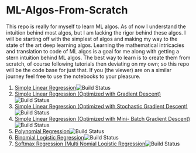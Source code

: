 # ML-Algos-From-Scratch
This repo is really for myself to learn ML algos. As of now I understand the intuition behind most algos, but I am lacking the rigor behind these algos. I will be starting off with the simplest of algos and making my way to the state of the art deep learning algos. Learning the mathematical intricacies and translation to code of ML algos is a goal for me along with getting a stern intuition behind ML algos. The best way to learn is to create them from scratch, of course following tutorials then deviating on my own; so this repo will be the code base for just that. If you (the viewer) are on a similar journey feel free to use the notebooks to your pleasure. 
<ol>
<li> <a href="https://github.com/Arm627/ML-Algos-From-Scratch/blob/master/1.%20Simple%20Linear%20Regression%20(with%20No%20Optimizations).ipynb">Simple Linear Regression</a><img src="https://camo.githubusercontent.com/3c79e1fb9ca53dc2ce86114435a912f8f43ab4ef/68747470733a2f2f63692e7079746f7263682e6f72672f6a656e6b696e732f6a6f622f7079746f7263682d6d61737465722f62616467652f69636f6e" alt="Build Status" data-canonical-src="https://ci.pytorch.org/jenkins/job/pytorch-master/badge/icon" style="max-width:100%;"></li>

<li><a href="https://github.com/Arm627/ML-Algos-From-Scratch/blob/master/2.%20Simple%20Linear%20Regression%20(Optimized%20with%20Gradient%20Descent)%20.ipynb">Simple Linear Regression (Optimized with Gradient Descent)</a><img src="https://camo.githubusercontent.com/3c79e1fb9ca53dc2ce86114435a912f8f43ab4ef/68747470733a2f2f63692e7079746f7263682e6f72672f6a656e6b696e732f6a6f622f7079746f7263682d6d61737465722f62616467652f69636f6e" alt="Build Status" data-canonical-src="https://ci.pytorch.org/jenkins/job/pytorch-master/badge/icon" style="max-width:100%;"></li>

<li><a href="https://github.com/Arm627/ML-Algos-From-Scratch/blob/master/3.%20Simple%20Linear%20Regression%20(Optimized%20with%20Stochastic%20Gradient%20Descent)%20.ipynb">Simple Linear Regression (Optimized with Stochastic Gradient Descent)</a><img src="https://camo.githubusercontent.com/3c79e1fb9ca53dc2ce86114435a912f8f43ab4ef/68747470733a2f2f63692e7079746f7263682e6f72672f6a656e6b696e732f6a6f622f7079746f7263682d6d61737465722f62616467652f69636f6e" alt="Build Status" data-canonical-src="https://ci.pytorch.org/jenkins/job/pytorch-master/badge/icon" style="max-width:100%;"></li>

<li><a href="https://github.com/Arm627/ML-Algos-From-Scratch/blob/master/4.%20Simple%20Linear%20Regression%20(Optimized%20with%20Mini-%20Batch%20Gradient%20Descent)%20.ipynb">Simple Linear Regression (Optimized with Mini- Batch Gradient Descent)</a><img src="https://camo.githubusercontent.com/3c79e1fb9ca53dc2ce86114435a912f8f43ab4ef/68747470733a2f2f63692e7079746f7263682e6f72672f6a656e6b696e732f6a6f622f7079746f7263682d6d61737465722f62616467652f69636f6e" alt="Build Status" data-canonical-src="https://ci.pytorch.org/jenkins/job/pytorch-master/badge/icon" style="max-width:100%;"></li>

<li><a href="https://github.com/Arm627/ML-Algos-From-Scratch/blob/master/5.%20Polynomial%20Regression.ipynb">Polynomial Regression</a><img src="https://camo.githubusercontent.com/e810d96a781734cec199da617c69fb7acf77ee6a/68747470733a2f2f706f77657263692e6f73756f736c2e6f72672f6a6f622f7079746f7263682d6d61737465722d6e696768746c792d7079332d6c696e75782d70706336346c652f62616467652f69636f6e" alt="Build Status" data-canonical-src="https://powerci.osuosl.org/job/pytorch-master-nightly-py3-linux-ppc64le/badge/icon" style="max-width:100%;"></li>

<li><a href="https://github.com/Arm627/ML-Algos-From-Scratch/blob/master/6.%20Binomial%20Logistic%20Regression.ipynb">Binomial Logistic Regression</a><img src="https://camo.githubusercontent.com/3c79e1fb9ca53dc2ce86114435a912f8f43ab4ef/68747470733a2f2f63692e7079746f7263682e6f72672f6a656e6b696e732f6a6f622f7079746f7263682d6d61737465722f62616467652f69636f6e" alt="Build Status" data-canonical-src="https://ci.pytorch.org/jenkins/job/pytorch-master/badge/icon" style="max-width:100%;"></li>

<li><a href="https://github.com/Arm627/ML-Algos-From-Scratch/blob/master/7.%20Softmax%20Regression%20(Multinomial%20Logistic%20Regression).ipynb">Softmax Regression (Multi Nomial Logistic Regression</a><img src="https://camo.githubusercontent.com/3c79e1fb9ca53dc2ce86114435a912f8f43ab4ef/68747470733a2f2f63692e7079746f7263682e6f72672f6a656e6b696e732f6a6f622f7079746f7263682d6d61737465722f62616467652f69636f6e" alt="Build Status" data-canonical-src="https://ci.pytorch.org/jenkins/job/pytorch-master/badge/icon" style="max-width:100%;"></li>

</ol>
